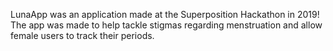 LunaApp was an application made at the Superposition Hackathon in 2019!
The app was made to help tackle stigmas regarding menstruation and allow female users to track their periods.

